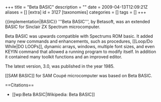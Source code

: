 +++
title = "Beta BASIC"
description = ""
date = 2009-04-13T12:09:21Z
aliases = []
[extra]
id = 3127
[taxonomies]
categories = []
tags = []
+++

{{implementation|BASIC}}
'''Beta BASIC''', by Betasoft, was an extended BASIC for Sinclair ZX Spectrum microcomputer.

Beta BASIC was upwards compatible with Spectrums ROM basic.
It added many new commands and enhancements, such as procedures, [[Loop/Do While|DO LOOPs]], dynamic arrays,
windows, multiple font sizes, and even KEYIN command that allowed a running program to modify itself.
In addition it contained many toolkit functions and an improved editor.

The latest version, 3.0, was published in the year 1985.

[[SAM BASIC]] for SAM Coupé microcomputer was based on Beta BASIC.

==Citations==
* [[wp:Beta BASIC|Wikipedia: Beta BASIC]]

